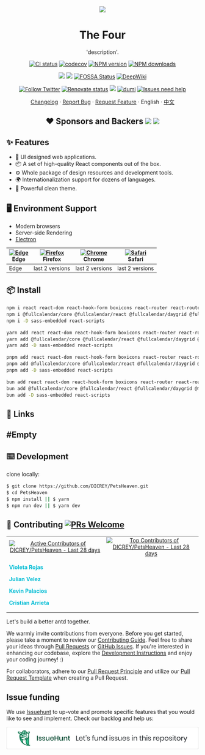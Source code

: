 <div align="center"><a name="readme-top"></a>

<img height="180" src="https://media.githubusercontent.com/media/Mogom/Imagenes_PetsHeaven/main/Logos/LosFour.png">

<h1>The Four</h1>

'description'.

[![CI status][github-action-image]][github-action-url] [![codecov][codecov-image]][codecov-url] [![NPM version][npm-image]][npm-url] [![NPM downloads][download-image]][download-url]

[![][bundlephobia-image]][bundlephobia-url] [![][jsdelivr-image]][jsdelivr-url] [![FOSSA Status][fossa-image]][fossa-url] [![DeepWiki][deepwiki-image]][deepwiki-url]

[![Follow Twitter][twitter-image]][twitter-url] [![Renovate status][renovate-image]][renovate-dashboard-url] [![][issues-helper-image]][issues-helper-url] [![dumi][dumi-image]][dumi-url] [![Issues need help][help-wanted-image]][help-wanted-url]

[Changelog](./CHANGELOG.en-US.md) · [Report Bug][github-issues-url] · [Request Feature][github-issues-url] · English · [中文](./README-zh_CN.md)

## ❤️ Sponsors and Backers [![](https://opencollective.com/ant-design/tiers/sponsors/badge.svg?label=Sponsors&color=brightgreen)](https://opencollective.com/ant-design#support) [![](https://opencollective.com/ant-design/tiers/backers/badge.svg?label=Backers&color=brightgreen)](https://opencollective.com/ant-design#support)



[npm-image]: https://img.shields.io/npm/v/antd.svg?style=flat-square
[npm-url]: https://npmjs.org/package/antd
[github-action-image]: https://github.com/ant-design/ant-design/actions/workflows/test.yml/badge.svg
[github-action-url]: https://github.com/ant-design/ant-design/actions/workflows/test.yml
[codecov-image]: https://img.shields.io/codecov/c/github/ant-design/ant-design/master.svg?style=flat-square
[codecov-url]: https://codecov.io/gh/ant-design/ant-design/branch/master
[download-image]: https://img.shields.io/npm/dm/antd.svg?style=flat-square
[download-url]: https://npmjs.org/package/antd
[fossa-image]: https://app.fossa.io/api/projects/git%2Bgithub.com%2Fant-design%2Fant-design.svg?type=shield
[fossa-url]: https://app.fossa.io/projects/git%2Bgithub.com%2Fant-design%2Fant-design?ref=badge_shield
[help-wanted-image]: https://flat.badgen.net/github/label-issues/ant-design/ant-design/help%20wanted/open
[help-wanted-url]: https://github.com/ant-design/ant-design/issues?q=is%3Aopen+is%3Aissue+label%3A%22help+wanted%22
[twitter-image]: https://img.shields.io/twitter/follow/AntDesignUI.svg?label=Ant%20Design
[twitter-url]: https://twitter.com/AntDesignUI
[jsdelivr-image]: https://data.jsdelivr.com/v1/package/npm/antd/badge
[jsdelivr-url]: https://www.jsdelivr.com/package/npm/antd
[bundlephobia-image]: https://badgen.net/bundlephobia/minzip/antd?style=flat-square
[bundlephobia-url]: https://bundlephobia.com/package/antd
[issues-helper-image]: https://img.shields.io/badge/using-actions--cool-blue?style=flat-square
[issues-helper-url]: https://github.com/actions-cool
[renovate-image]: https://img.shields.io/badge/renovate-enabled-brightgreen.svg?style=flat-square
[renovate-dashboard-url]: https://github.com/ant-design/ant-design/issues/32498
[dumi-image]: https://img.shields.io/badge/docs%20by-dumi-blue?style=flat-square
[dumi-url]: https://github.com/umijs/dumi
[github-issues-url]: https://new-issue.ant.design
[deepwiki-url]: https://deepwiki.com/ant-design/ant-design
[deepwiki-image]: https://img.shields.io/badge/Chat%20with-DeepWiki%20🤖-20B2AA?style=flat-square

</div>



## ✨ Features

- 🌈 UI designed web applications.
- 📦 A set of high-quality React components out of the box.
- ⚙️ Whole package of design resources and development tools.
- 🌍 Internationalization support for dozens of languages.
- 🎨 Powerful clean theme.

## 🖥 Environment Support

- Modern browsers
- Server-side Rendering
- [Electron](https://www.electronjs.org/)

| [<img src="https://raw.githubusercontent.com/alrra/browser-logos/master/src/edge/edge_48x48.png" alt="Edge" width="24px" height="24px" />](https://godban.github.io/browsers-support-badges/)<br>Edge | [<img src="https://raw.githubusercontent.com/alrra/browser-logos/master/src/firefox/firefox_48x48.png" alt="Firefox" width="24px" height="24px" />](https://godban.github.io/browsers-support-badges/)<br>Firefox | [<img src="https://raw.githubusercontent.com/alrra/browser-logos/master/src/chrome/chrome_48x48.png" alt="Chrome" width="24px" height="24px" />](https://godban.github.io/browsers-support-badges/)<br>Chrome | [<img src="https://raw.githubusercontent.com/alrra/browser-logos/master/src/safari/safari_48x48.png" alt="Safari" width="24px" height="24px" />](https://godban.github.io/browsers-support-badges/)<br>Safari | 
| --- | --- | --- | --- |
| Edge | last 2 versions | last 2 versions | last 2 versions

## 📦 Install

```bash
npm i react react-dom react-hook-form boxicons react-router react-router-dom lucide-react @supabase/supabase-js @emailjs/browser sweetalert sweetalert2 framer-motion
npm i @fullcalendar/core @fullcalendar/react @fullcalendar/daygrid @fullcalendar/interaction @fullcalendar/timegrid @fullcalendar/list axios
npm i -D sass-embedded react-scripts
```

```bash
yarn add react react-dom react-hook-form boxicons react-router react-router-dom lucide-react @supabase/supabase-js @emailjs/browser sweetalert sweetalert2 framer-motion
yarn add @fullcalendar/core @fullcalendar/react @fullcalendar/daygrid @fullcalendar/interaction @fullcalendar/timegrid @fullcalendar/list axios
yarn add -D sass-embedded react-scripts
```

```bash
pnpm add react react-dom react-hook-form boxicons react-router react-router-dom lucide-react @supabase/supabase-js @emailjs/browser sweetalert sweetalert2 framer-motion
pnpm add @fullcalendar/core @fullcalendar/react @fullcalendar/daygrid @fullcalendar/interaction @fullcalendar/timegrid @fullcalendar/list axios
pnpm add -D sass-embedded react-scripts
```

```bash
bun add react react-dom react-hook-form boxicons react-router react-router-dom lucide-react @supabase/supabase-js @emailjs/browser sweetalert sweetalert2 framer-motion
bun add @fullcalendar/core @fullcalendar/react @fullcalendar/daygrid @fullcalendar/interaction @fullcalendar/timegrid @fullcalendar/list axios
bun add -D sass-embedded react-scripts
```


## 🔗 Links

## #Empty

## ⌨️ Development

clone locally:

```bash
$ git clone https://github.com/DICREY/PetsHeaven.git
$ cd PetsHeaven
$ npm install || $ yarn
$ npm run dev || $ yarn dev
```

## 🤝 Contributing [![PRs Welcome](https://img.shields.io/badge/PRs-welcome-brightgreen.svg?style=flat-square)](https://makeapullrequest.com)

<table>
<tr>
  
  <td rowspan="2">
    <a href="https://next.ossinsight.io/widgets/official/compose-recent-active-contributors?limit=30&repo_id=942340604" target="_blank" style="display: block" align="center">
      <picture>
        <source media="(prefers-color-scheme: dark)" srcset="https://next.ossinsight.io/widgets/official/compose-recent-active-contributors/thumbnail.png?limit=30&repo_id=942340604&image_size=auto&color_scheme=dark" width="655" height="auto">
        <img alt="Active Contributors of DICREY/PetsHeaven - Last 28 days" src="https://next.ossinsight.io/widgets/official/compose-recent-active-contributors/thumbnail.png?limit=30&repo_id=942340604&image_size=auto&color_scheme=light" width="655" height="auto">
      </picture>
    </a>
  </td>
</tr>
<tr>
  <td rowspan="1">
    <a href="https://next.ossinsight.io/widgets/official/compose-recent-top-contributors?repo_id=942340604" target="_blank" style="display: block" align="center">
      <picture>
        <source media="(prefers-color-scheme: dark)" srcset="https://next.ossinsight.io/widgets/official/compose-recent-top-contributors/thumbnail.png?repo_id=942340604&image_size=auto&color_scheme=dark" width="373" height="auto">
        <img alt="Top Contributors of DICREY/PetsHeaven - Last 28 days" src="https://next.ossinsight.io/widgets/official/compose-recent-top-contributors/thumbnail.png?repo_id=942340604&image_size=auto&color_scheme=light" width="373" height="auto">
      </picture>
    </a>
  </td>
</tr>
<tr>
  <td rowspan="2">
    <p style="color:#00BCD4; font-weight:bold;">Violeta Rojas</p>
    <p style="color:#00BCD4; font-weight:bold;">Julian Velez</p>
    <p style="color:#00BCD4; font-weight:bold;">Kevin Palacios</p>
    <p style="color:#00BCD4; font-weight:bold;">Cristian Arrieta</p>
  </td>
</tr>
</table>

Let's build a better antd together.

We warmly invite contributions from everyone. Before you get started, please take a moment to review our [Contributing Guide](https://ant.design/docs/react/contributing). Feel free to share your ideas through [Pull Requests](https://github.com/ant-design/ant-design/pulls) or [GitHub Issues](https://github.com/ant-design/ant-design/issues). If you're interested in enhancing our codebase, explore the [Development Instructions](https://github.com/ant-design/ant-design/wiki/Development) and enjoy your coding journey! :)

For collaborators, adhere to our [Pull Request Principle](https://github.com/ant-design/ant-design/wiki/PR-principle) and utilize our [Pull Request Template](https://github.com/ant-design/ant-design/wiki/PR-principle#pull-request-template) when creating a Pull Request.

## Issue funding

We use [Issuehunt](https://issuehunt.io/repos/3452688) to up-vote and promote specific features that you would like to see and implement. Check our backlog and help us:

[![Let's fund issues in this repository](https://raw.githubusercontent.com/BoostIO/issuehunt-materials/master/v1/issuehunt-button-v1.svg)](https://issuehunt.io/repos/34526884)

